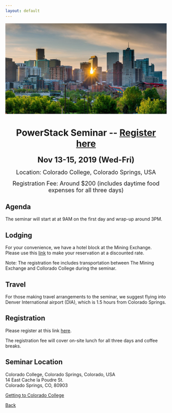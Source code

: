 ```yaml
---
layout: default
---
```

![](images/denver.jpg)

<h1 align="center">PowerStack Seminar -- <a
href="https://coloradocollege.ungerboeck.com/prod/emc00/register.aspx?OrgCode=10&EvtID=37989&AppCode=REG&CC=119091703651">Register here</a></h1>
<p align="center"><font size="+2"><b>Nov 13-15, 2019 (Wed-Fri)</b></font></p>
<p align="center"><font size="+1">Location: Colorado College, Colorado Springs, USA</font></p>
<p align="center"><font size="+1">Registration Fee: Around $200 (includes
daytime food expenses for all three days)</font></p>

## Agenda
The seminar will start at at 9AM on the first day and wrap-up around 3PM.

## Lodging
For your convenience, we have a hotel block at the Mining Exchange. Please use
this <a
href="https://www.wyndhamhotels.com/wyndham-grand/colorado-springs-colorado/the-mining-exchange-a-wyndham-grand-hotel/rooms-rates?brand_id=GR&checkInDate=11/12/2019&checkOutDate=11/15/2019&useWRPoints=false&children=0&groupCode=11136796CO&adults=1&rooms=1&radius=25&latitude=38.8338816&longitude=-104.8213634&sessionId=1568128670">link</a> to make your reservation at a discounted rate.

Note: The registration fee includes transportation between The Mining Exchange
and Collorado College during the seminar.

## Travel
For those making travel arrangements to the seminar, we suggest flying into
Denver International airport (DIA), which is 1.5 hours from Colorado Springs.

## Registration
Please register at this link <a
href="https://coloradocollege.ungerboeck.com/prod/emc00/register.aspx?OrgCode=10&EvtID=37989&AppCode=REG&CC=119091703651">here</a>.

The registration fee will cover on-site lunch for all three days and coffee
breaks.

## Seminar Location
Colorado College, Colorado Springs, Colorado, USA<br/>
14 East Cache la Poudre St.<br/>
Colorado Springs, CO, 80903

<a href="https://www.coloradocollege.edu/basics/campus/directions/">Getting to
Colorado College</a>

[Back](./)
